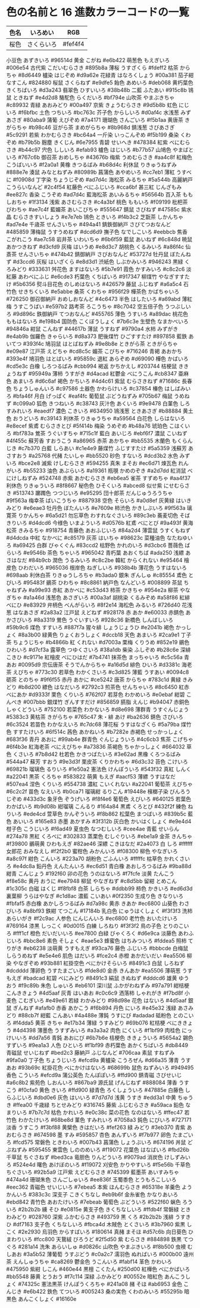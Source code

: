# 色の名前と 16 進数カラーコードの一覧

| 色名 | いろめい   | RGB     |
| ---- | ---------- | ------- |
| 桜色 | さくらいろ | #fef4f4 |

小豆色 あずきいろ
#96514d 黄金 こがね
#e6b422 萌葱色 もえぎいろ
#006e54 古代紫 こだいむらさき
#895b8a
薄桜 うすざくら
#fdeff2 枯茶 からちゃ
#8d6449 櫨染 はじぞめ
#d9a62e 花緑青 はなろくしょう
#00a381 茄子紺 なすこん
#824880
桜鼠 さくらねず
#e9dfe5 飴色 あめいろ
#deb068 黄朽葉色 きくちばいろ
#d3a243 翡翠色 ひすいいろ
#38b48b 二藍 ふたあい
#915c8b
鴇鼠 ときねず
#e4d2d8 駱駝色 らくだいろ
#bf794e 山吹茶 やまぶきちゃ
#c89932 青緑 あおみどり
#00a497 京紫 きょうむらさき
#9d5b8b
虹色 にじいろ
#f6bfbc 土色 つちいろ
#bc763c 芥子色 からしいろ
#d0af4c 水浅葱 みずあさぎ
#80aba9 蒲葡 えびぞめ
#7a4171
珊瑚色 さんごいろ
#f5b1aa 黄唐茶 きがらちゃ
#b98c46 豆がら茶 まめがらちゃ
#8b968d 錆浅葱 さびあさぎ
#5c9291 若紫 わかむらさき
#bc64a4
一斤染 いっこんぞめ
#f5b199 桑染 くわぞめ
#b79b5b 麹塵 きくじん
#6e7955 青碧 せいへき
#478384 紅紫 べにむらさき
#b44c97
宍色 ししいろ
#efab93 櫨色 はじいろ
#b77b57 山鳩色 やまばといろ
#767c6b 御召茶 おめしちゃ
#43676b 梅紫 うめむらさき
#aa4c8f
紅梅色 こうばいいろ
#f2a0a1 黄橡 きつるばみ
#b68d4c 利休鼠 りきゅうねずみ
#888e7e 湊鼠 みなとねずみ
#80989b 菖蒲色 あやめいろ
#cc7eb1
薄紅 うすべに
#f0908d 丁字染 ちょうじぞめ
#ad7d4c 海松茶 みるちゃ
#5a544b 高麗納戸 こうらいなんど
#2c4f54 紅藤色 べにふじいろ
#cca6bf
甚三紅 じんざもみ
#ee827c 香染 こうぞめ
#ad7d4c 藍海松茶 あいみるちゃ
#56564b 百入茶 ももしおちゃ
#1f3134 浅紫 あさむらさき
#c4a3bf
桃色 ももいろ
#f09199 枇杷茶 びわちゃ
#ae7c4f 藍媚茶 あいこびちゃ
#555647 錆鼠 さびねず
#47585c 紫水晶 むらさきすいしょう
#e7e7eb
鴇色 ときいろ
#f4b3c2 芝翫茶 しかんちゃ
#ad7e4e 千歳茶 せんさいちゃ
#494a41 錆鉄御納戸 さびてつおなんど
#485859 薄梅鼠 うすうめねず
#dcd6d9
撫子色 なでしこいろ
#eebbcb 焦香 こがれこう
#ae7c58 岩井茶 いわいちゃ
#6b6f59 藍鼠 あいねず
#6c848d 暁鼠 あかつきねず
#d3cfd9
灰梅 はいうめ
#e8d3c7 胡桃色 くるみいろ
#a86f4c 仙斎茶 せんさいちゃ
#474b42 錆御納戸 さびおなんど
#53727d 牡丹鼠 ぼたんねず
#d3ccd6
灰桜 はいざくら
#e8d3d1 渋紙色 しぶかみいろ
#946243 黒緑 くろみどり
#333631 舛花色 ますはないろ
#5b7e91 霞色 かすみいろ
#c8c2c6
淡紅藤 あわべにふじ
#e6cde3 朽葉色 くちばいろ
#917347 柳煤竹 やなぎすすたけ
#5b6356 熨斗目花色 のしめはないろ
#426579 藤鼠 ふじねず
#a6a5c4
石竹色 せきちくいろ
#e5abbe 桑茶 くわちゃ
#956f29 樺茶色 かばちゃいろ
#726250 御召御納戸 おめしおなんど
#4c6473 半色 はしたいろ
#a69abd
薄紅梅 うすこうばい
#e597b2 路考茶 ろこうちゃ
#8c7042 空五倍子色 うつぶしいろ
#9d896c 鉄御納戸 てつおなんど
#455765 薄色 うすいろ
#a89dac
桃花色 ももはないろ
#e198b4 国防色 こくぼうしょく
#7b6c3e 生壁色 なまかべいろ
#94846a 紺鼠 こんねず
#44617b 薄鼠 うすねず
#9790a4
水柿 みずがき
#e4ab9b 伽羅色 きゃらいろ
#d8a373 肥後煤竹 ひごすすたけ
#897858 藍鉄 あいてつ
#393f4c 鳩羽鼠 はとばねずみ
#9e8b8e
ときがら茶 ときがらちゃ
#e09e87 江戸茶 えどちゃ
#cd8c5c 媚茶 こびちゃ
#716246 青褐 あおかち
#393e4f 鳩羽色 はとばいろ
#95859c
退紅 あらぞめ
#d69090 樺色 かばいろ
#cd5e3c 白橡 しろつるばみ
#cbb994 褐返 かちかえし
#203744 桔梗鼠 ききょうねず
#95949a
薄柿 うすがき
#d4acad 紅鬱金 べにうこん
#cb8347 亜麻色 あまいろ
#d6c6af 褐色 かちいろ
#4d4c61 紫鼠 むらさきねず
#71686c
長春色 ちょうしゅんいろ
#c97586 土器色 かわらけいろ
#c37854 榛色 はしばみいろ
#bfa46f 月白 げっぱく
#eaf4fc 葡萄鼠 ぶどうねずみ
#705b67
梅鼠 うめねず
#c099a0 狐色 きつねいろ
#c38743 灰汁色 あくいろ
#9e9478 白菫色 しろすみれいろ
#eaedf7 濃色 こきいろ
#634950
鴇浅葱 ときあさぎ
#b88884 黄土色 おうどいろ
#c39143 利休茶 りきゅうちゃ
#a59564 白花色 しらはないろ
#e8ecef 紫鳶 むらさきとび
#5f414b
梅染 うめぞめ
#b48a76 琥珀色 こはくいろ
#bf783a 鶯茶 うぐいすちゃ
#715c1f 藍白 あいじろ
#ebf6f7 濃鼠 こいねず
#4f455c
蘇芳香 すおうこう
#a86965 赤茶 あかちゃ
#bb5535 木蘭色 もくらんじき
#c7b370 白藍 しらあい
#c1e4e9 藤煤竹 ふじすすたけ
#5a5359
浅蘇芳 あさすおう
#a25768 代赭 たいしゃ
#bb5520 砂色 すないろ
#dcd3b2 水色 みずいろ
#bce2e8 滅紫 けしむらさき
#594255
真朱 まそお
#ec6d71 煉瓦色 れんがいろ
#b55233 油色 あぶらいろ
#a19361 瓶覗 かめのぞき
#a2d7dd 紅消鼠 べにけしねずみ
#524748
赤紫 あかむらさき
#eb6ea5 雀茶 すずめちゃ
#aa4f37 利休色 りきゅういろ
#8f8667 秘色色 ひそくいろ
#abced8 似せ紫 にせむらさき
#513743
躑躅色 つつじいろ
#e95295 団十郎茶 だんじゅうろうちゃ
#9f563a 梅幸茶 ばいこうちゃ
#887938 空色 そらいろ
#a0d8ef 灰黄緑 はいきみどり
#e6eae3
牡丹色 ぼたんいろ
#e7609e 柿渋色 かきしぶいろ
#9f563a 璃寛茶 りかんちゃ
#6a5d21 勿忘草色 わすれなぐさいろ
#89c3eb 蕎麦切色 そばきりいろ
#d4dcd6
今様色 いまよういろ
#d0576b 紅鳶 べにとび
#9a493f 黄海松茶 きみるちゃ
#918754 青藤色 あおふじいろ
#84a2d4 薄雲鼠 うすくもねず
#d4dcda
中紅 なかべに
#c85179 灰茶 はいちゃ
#98623c 菜種油色 なたねゆいろ
#a69425 白群 びゃくぐん
#83ccd2 枯野色 かれのいろ
#d3cbc6
薔薇色 ばらいろ
#e9546b 茶色 ちゃいろ
#965042 青朽葉 あおくちば
#ada250 浅縹 あさはなだ
#84b9cb 潤色 うるみいろ
#c8c2be
韓紅 からくれない
#e95464 檜皮色 ひわだいろ
#965036 根岸色 ねぎしいろ
#938b4b 薄花色 うすはないろ
#698aab 利休白茶 りきゅうしろちゃ
#b3ada0
銀朱 ぎんしゅ
#c85554 鳶色 とびいろ
#95483f 鶸茶 ひわちゃ
#8c8861 納戸色 なんどいろ
#008899 茶鼠 ちゃねずみ
#a99e93
赤紅 あかべに
#c53d43 柿茶 かきちゃ
#954e2a 柳茶 やなぎちゃ
#a1a46d 浅葱色 あさぎいろ
#00a3af 胡桃染 くるみぞめ
#a58f86
紅緋 べにひ
#e83929 弁柄色 べんがらいろ
#8f2e14 海松色 みるいろ
#726d40 花浅葱 はなあさぎ
#2a83a2 江戸鼠 えどねず
#928178
赤 あか
#e60033 赤錆色 あかさびいろ
#8a3319 鶯色 うぐいすいろ
#928c36 新橋色 しんばしいろ
#59b9c6 煤色 すすいろ
#887f7a
猩々緋 しょうじょうひ
#e2041b 褐色 かっしょく
#8a3b00 緑黄色 りょくおうしょく
#dccb18 天色 あまいろ
#2ca9e1 丁子茶 ちょうじちゃ
#b4866b
紅 くれない
#d7003a 栗梅 くりうめ
#852e19 鶸色 ひわいろ
#d7cf3a 露草色 つゆくさいろ
#38a1db 柴染 ふしぞめ
#b28c6e
深緋 こきひ
#c9171e 紅檜皮 べにひはだ
#7b4741 抹茶色 まっちゃいろ
#c5c56a 青 あお
#0095d9 宗伝唐茶 そうでんからちゃ
#a16d5d
緋色 ひいろ
#d3381c 海老茶 えびちゃ
#773c30 若草色 わかくさいろ
#c3d825 薄藍 うすあい
#0094c8 砺茶 とのちゃ
#9f6f55
赤丹 あかに
#ce5242 唐茶 からちゃ
#783c1d 黄緑 きみどり
#b8d200 縹色 はなだいろ
#2792c3 煎茶色 せんちゃいろ
#8c6450
紅赤 べにあか
#d9333f 栗色 くりいろ
#762f07 若芽色 わかめいろ
#e0ebaf 紺碧 こんぺき
#007bbb 銀煤竹 ぎんすすだけ
#856859
臙脂 えんじ
#b94047 赤銅色 しゃくどういろ
#752100 若菜色 わかないろ
#d8e698 薄群青 うすぐんじょう
#5383c3 黄枯茶 きがらちゃ
#765c47
朱・緋 あけ
#ba2636 錆色 さびいろ
#6c3524 若苗色 わかなえいろ
#c7dc68 薄花桜 うすはなざくら
#5a79ba 煤竹色 すすたけいろ
#6f514c
茜色 あかねいろ
#b7282e 赤褐色 せっかっしょく
#683f36 青丹 あおに
#99ab4e 群青色 ぐんじょういろ
#4c6cb3 焦茶 こげちゃ
#6f4b3e
紅海老茶 べにえびちゃ
#a73836 茶褐色 ちゃかっしょく
#664032 草色 くさいろ
#7b8d42 杜若色 かきつばたいろ
#3e62ad 黒橡 くろつるばみ
#544a47
蘇芳 すおう
#9e3d3f 栗皮茶 くりかわちゃ
#6d3c32 苔色 こけいろ
#69821b 瑠璃色 るりいろ
#1e50a2 憲法色 けんぽういろ
#543f32
真紅 しんく
#a22041 黒茶 くろちゃ
#583822 萌黄 もえぎ
#aacf53 薄縹 うすはなだ
#507ea4 涅色 くりいろ
#554738
濃紅 こいくれない
#a22041 葡萄茶 えびちゃ
#6c2c2f 苗色 なえいろ
#b0ca71 瑠璃紺 るりこん
#19448e 檳榔子染 びんろうじぞめ
#433d3c
象牙色 ぞうげいろ
#f8f4e6 葡萄色 えびいろ
#640125 若葉色 わかばいろ
#b9d08b 紺瑠璃 こんるり
#164a84 黒鳶 くろとび
#432f2f
練色 ねりいろ
#ede4cd 萱草色 かんぞういろ
#f8b862 松葉色 まつばいろ
#839b5c 藍色 あいいろ
#165e83 赤墨 あかすみ
#3f312b
灰白色 かいはくしょく
#e9e4d4 柑子色 こうじいろ
#f6ad49 夏虫色 なつむしいろ
#cee4ae 青藍 せいらん
#274a78 黒紅 くろべに
#302833
蒸栗色 むしぐりいろ
#ebe1a9 金茶 きんちゃ
#f39800 鶸萌黄 ひわもえぎ
#82ae46 深縹 こきはなだ
#2a4073 白 しろ
#ffffff
女郎花 おみなえし
#f2f2b0 蜜柑色 みかんいろ
#f08300 柳色 やなぎいろ
#a8c97f 紺色 こんいろ
#223a70 胡粉色 ごふんいろ
#fffffc
枯草色 かれくさいろ
#e4dc8a 鉛丹色 えんたんいろ
#ec6d51 青白橡 あおしろつるばみ
#9ba88d 紺青 こんじょう
#192f60 卯の花色 うのはないろ
#f7fcfe
淡黄 たんこう
#f8e58c 黄丹 おうに
#ee7948 柳鼠 やなぎねず
#c8d5bb 留紺 とめこん
#1c305c 白磁 はくじ
#f8fbf8
白茶 しらちゃ
#ddbb99 柿色 かきいろ
#ed6d3d 裏葉柳 うらはやなぎ
#c1d8ac 濃藍 こいあい
#0f2350 生成り色 きなりいろ
#fbfaf5
赤白橡 あかしろつるばみ
#d7a98c 黄赤 きあか
#ec6800 山葵色 わさびいろ
#a8bf93 鉄紺 てつこん
#17184b 乳白色 にゅうはくしょく
#f3f3f3
洗柿 あらいがき
#f2c9ac 人参色 にんじんいろ
#ec6800 老竹色 おいたけいろ
#769164 漆黒 しっこく
#0d0015 白練 しろねり
#f3f3f2
鳥の子色 とりのこいろ
#fff1cf 橙色 だいだいいろ
#ee7800 白緑 びゃくろく
#d6e9ca 淡藤色 あわふじいろ
#bbc8e6 素色 そしょく
#eae5e3
蜂蜜色 はちみついろ
#fddea5 照柿 てりがき
#eb6238 淡萌黄 うすもえぎ
#93ca76 藤色 ふじいろ
#bbbcde 白梅鼠 しらうめねず
#e5e4e6
肌色 はだいろ
#fce2c4 赤橙 あかだいだい
#ea5506 柳染 やなぎぞめ
#93b881 紅掛空色 べにかけそらいろ
#8491c3 白鼠 しろねず
#dcdddd
薄卵色 うすたまごいろ
#fde8d0 金赤 きんあか
#ea5506 薄萌葱 うすもえぎ
#badcad 紅碧 べにみどり
#8491c3 絹鼠 きぬねず
#dddcd6
雄黄 ゆうおう
#f9c89b 朱色 しゅいろ
#eb6101 深川鼠 ふかがわねずみ
#97a791 紺桔梗 こんききょう
#4d5aaf 灰青 はいあお
#c0c6c9
洒落柿 しゃれがき
#f7bd8f 小麦色 こむぎいろ
#e49e61 若緑 わかみどり
#98d98e 花色 はないろ
#4d5aaf 銀鼠 ぎんねず
#afafb0
赤香 あかこう
#f6b894 丹色 にいろ
#e45e32 浅緑 あさみどり
#88cb7f 紺藍 こんあい
#4a488e 薄鈍 うすにび
#adadad
砥粉色 とのこいろ
#f4dda5 黄茶 きちゃ
#e17b34 薄緑 うすみどり
#69b076 紅桔梗 べにききょう
#4d4398 薄墨色 うすずみいろ
#a3a3a2
肉色 にくいろ
#f1bf99 肉桂色 にっけいいろ
#dd7a56 青鈍 あおにび
#6b7b6e 桔梗色 ききょういろ
#5654a2 錫色 すずいろ
#9ea1a3
人色 ひといろ
#f1bf99 赤朽葉色 あかくちばいろ
#db8449 青磁鼠 せいじねず
#bed2c3 藤納戸 ふじなんど
#706caa 素鼠 すねずみ
#9fa0a0
丁子色 ちょうじいろ
#efcd9a 黄櫨染 こうろぜん
#d66a35 薄青 うすあお
#93b69c 紅掛花色 べにかけはないろ
#68699b 鼠色 ねずみいろ
#949495
香色 こういろ
#efcd9a 蒲公英色 たんぽぽいろ
#ffd900 錆青磁 さびせいじ
#a6c8b2 紫苑色 しおんいろ
#867ba9 源氏鼠 げんじねず
#888084
薄香 うすこう
#f0cfa0 黄色 きいろ
#ffd900 緑青色 ろくしょういろ
#47885e 白藤色 しらふじいろ
#dbd0e6 灰色 はいいろ
#7d7d7d
浅黄 うすき
#edd3a1 中黄 ちゅうき
#ffea00 千歳緑 ちとせみどり
#316745 藤紫 ふじむらさき
#a59aca 鉛色 なまりいろ
#7b7c7d
枯色 かれいろ
#e0c38c 菜の花色 なのはないろ
#ffec47 若竹色 わかたけいろ
#68be8d 菫色 すみれいろ
#7058a3 鈍色 にびいろ
#727171
淡香 うすこう
#f3bf88 黄檗色 きはだいろ
#fef263 緑 みどり
#3eb370 青紫 あおむらさき
#674598 墨 すみ
#595857
杏色 あんずいろ
#f7b977 卵色 たまごいろ
#fcd575 常磐色 ときわいろ
#007b43 菖蒲色 しょうぶいろ
#674196 丼鼠 どぶねずみ
#595455
東雲色 しののめいろ
#f19072 花葉色 はなばいろ
#fbd26b 千草鼠 ちぐさねず
#bed3ca 竜胆色 りんどういろ
#9079ad 消炭色 けしずみいろ
#524e4d
曙色 あけぼのいろ
#f19072 刈安色 かりやすいろ
#f5e56b 千草色 ちぐさいろ
#92b5a9 江戸紫 えどむらさき
#745399 藍墨茶 あいすみちゃ
#474a4d
珊瑚朱色 さんごしゅいろ
#ee836f 玉蜀黍色 とうもろこしいろ
#eec362 青磁色 せいじいろ
#7ebea5 本紫 ほんむらさき
#65318e 羊羹色 ようかんいろ
#383c3c
深支子 こきくちなし
#eb9b6f 金糸雀色 かなりあいろ
#ebd842 青竹色 あおたけいろ
#7ebeab 葡萄色 ぶどういろ
#522f60 蝋色 ろういろ
#2b2b2b
纁 そひ
#e0815e 黄支子色 きくちなしいろ
#ffdb4f 常磐緑 ときわみどり
#028760 深紫 ふかむらさき
#493759 黒 くろ
#2b2b2b
浅緋 うすきひ
#df7163 支子色 くちなしいろ
#fbca4d 木賊色 とくさいろ
#3b7960 紫黒 しこく
#2e2930 烏羽色 からすばいろ
#180614
真赭 まそほ
#d57c6b 向日葵色 ひまわりいろ
#fcc800 天鵞絨 びろうど
#2f5d50 紫 むらさき
#884898 鉄黒 てつぐろ
#281a14
洗朱 あらいしゅ
#d0826c 山吹色 やまぶきいろ
#f8b500 虫襖 むしあお
#3a5b52 薄葡萄 うすぶどう
#c0a2c7 濡羽色 ぬればいろ
#000b00
遠州茶 えんしゅうちゃ
#ca8269 鬱金色 うこんいろ
#fabf14 革色 かわいろ
#475950 紫紺 しこん
#460e44 黒檀 こくたん
#250d00
紅樺色 べにかばいろ
#bb5548 藤黄 とうおう
#f7c114 深緑 ふかみどり
#00552e 暗紅色 あんこうしょく
#74325c 憲法黒茶 けんぽうくろちゃ
#241a08
赭 そほ
#ab6953 金色 こんじき
#e6b422 鉄色 てついろ
#005243 桑の実色 くわのみいろ
#55295b 暗黒色 あんこくしょく
#16160e
